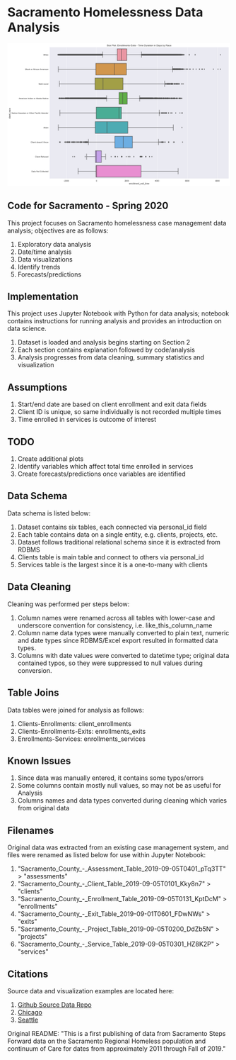# Sacramento Homelessness Data Analysis

![hmis](https://github.com/walteryu/code4sac/blob/master/images/hmis_boxplot.png)

## Code for Sacramento - Spring 2020

This project focuses on Sacramento homelessness case management data analysis; objectives are as follows:

1. Exploratory data analysis
2. Date/time analysis
3. Data visualizations
4. Identify trends
5. Forecasts/predictions

## Implementation
This project uses Jupyter Notebook with Python for data analysis; notebook contains
instructions for running analysis and provides an introduction on data science.

1. Dataset is loaded and analysis begins starting on Section 2
2. Each section contains explanation followed by code/analysis
3. Analysis progresses from data cleaning, summary statistics and visualization

## Assumptions
1. Start/end date are based on client enrollment and exit data fields
2. Client ID is unique, so same individually is not recorded multiple times
3. Time enrolled in services is outcome of interest

## TODO
1. Create additional plots
2. Identify variables which affect total time enrolled in services
3. Create forecasts/predictions once variables are identified

## Data Schema
Data schema is listed below:

1. Dataset contains six tables, each connected via personal_id field
2. Each table contains data on a single entity, e.g. clients, projects, etc.
3. Dataset follows traditional relational schema since it is extracted from RDBMS
4. Clients table is main table and connect to others via personal_id
5. Services table is the largest since it is a one-to-many with clients

## Data Cleaning
Cleaning was performed per steps below:

1. Column names were renamed across all tables with lower-case and underscore convention for consistency, i.e. like_this_column_name
2. Column name data types were manually converted to plain text, numeric and date types since RDBMS/Excel export resulted in formatted data types.
3. Columns with date values were converted to datetime type; original data contained typos, so they were suppressed to null values during conversion.

## Table Joins
Data tables were joined for analysis as follows:

1. Clients-Enrollments: client_enrollments
2. Clients-Enrollments-Exits: enrollments_exits
3. Enrollments-Services: enrollments_services

## Known Issues
1. Since data was manually entered, it contains some typos/errors
2. Some columns contain mostly null values, so may not be as useful for Analysis
3. Columns names and data types converted during  cleaning which varies from original data

## Filenames
Original data was extracted from an existing case management system, and files were
renamed as listed below for use within Jupyter Notebook:

1. "Sacramento_County_-_Assessment_Table_2019-09-05T0401_pTq3TT" > "assessments"
2. "Sacramento_County_-_Client_Table_2019-09-05T0101_Kky8n7" > "clients"
3. "Sacramento_County_-_Enrollment_Table_2019-09-05T0131_KptDcM" > "enrollments"
4. "Sacramento_County_-_Exit_Table_2019-09-01T0601_FDwNWs" > "exits"
5. "Sacramento_County_-_Project_Table_2019-09-05T0200_DdZb5N" > "projects"
6. "Sacramento_County_-_Service_Table_2019-09-05T0301_HZ8K2P" > "services"

## Citations
Source data and visualization examples are located here:

1. [Github Source Data Repo](https://github.com/code4sac/sacramento-county-homeless-hmis-data)
2. [Chicago](https://allchicago.org/dashboard-to-end-homelessness)
3. [Seattle](http://allhomekc.org/data-overview/)

Original README: "This is a first publishing of data from Sacramento Steps Forward data on the Sacramento Regional Homeless population and continuum of Care for dates from approximately 2011 through Fall of 2019."
